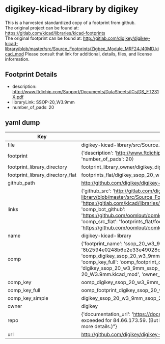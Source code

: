 # digikey-kicad-library by digikey  
This is a harvested standardized copy of a footprint from github.  
The original project can be found at:  
https://gitlab.com/kicad/libraries/kicad-footprints  
The original footprint can be found at:
http://gitlab.com/digikey/digikey-kicad-library/blob/master/src/Source_Footprints/Zigbee_Module_MRF24J40MD.kicad_mod
Please consult that link for additional, details, files, and license information.  
## Footprint Details
* description: http://www.ftdichip.com/Support/Documents/DataSheets/ICs/DS_FT231X.pdf  
* libraryLink: SSOP-20_W3.9mm  
* number_of_pads: 20  
## yaml dump  
| Key | Value |  
| --- | --- |  
| file | digikey-kicad-library/src/Source_Footprints/SSOP-20_W3.9mm.kicad_mod |  
| footprint | {'description': 'http://www.ftdichip.com/Support/Documents/DataSheets/ICs/DS_FT231X.pdf', 'libraryLink': 'SSOP-20_W3.9mm', 'number_of_pads': 20} |  
| footprint_library_directory | footprint_library_owner/digikey_digikey-kicad-library |  
| footprint_library_directory_flat | footprints_flat/digikey_ssop_20_w3_9mm_ssop_20_w3_9mm/working |  
| github_path | http://github.com/digikey/digikey-kicad-library/blob/master/src/Source_Footprints/SSOP-20_W3.9mm.kicad_mod |  
| links | {'github_src': 'http://gitlab.com/digikey/digikey-kicad-library/blob/master/src/Source_Footprints/Zigbee_Module_MRF24J40MD.kicad_mod', 'github_src_repo': 'https://gitlab.com/kicad/libraries/kicad-footprints', 'oomp_bot': 'footprints/digikey_ssop_20_w3_9mm_ssop_20_w3_9mm/working', 'oomp_bot_github': 'https://github.com/oomlout/oomlout_oomp_footprint_bot/tree/main/footprints/digikey_ssop_20_w3_9mm_ssop_20_w3_9mm/working', 'oomp_src_flat': 'footprints_flat/footprints_flat/digikey_ssop_20_w3_9mm_ssop_20_w3_9mm/working', 'oomp_src_flat_github': 'https://github.com/oomlout/oomlout_oomp_footprint_src/tree/main/footprints_flat/digikey_ssop_20_w3_9mm_ssop_20_w3_9mm/working'} |  
| name | digikey-kicad-library |  
| oomp | {'footprint_name': 'ssop_20_w3_9mm', 'library_name': 'ssop_20_w3_9mm_kicad_mod', 'md5': '8b2594e0248b6e2e33e49028cd40b861', 'md5_10': '8b2594e024', 'md5_5': '8b259', 'md5_6': '8b2594', 'oomp_key': 'oomp_digikey_ssop_20_w3_9mm_ssop_20_w3_9mm', 'oomp_key_extra': 'oomp_footprint_digikey_ssop_20_w3_9mm_ssop_20_w3_9mm', 'oomp_key_full': 'oomp_footprint_digikey_ssop_20_w3_9mm_ssop_20_w3_9mm_8b2594', 'oomp_key_simple': 'digikey_ssop_20_w3_9mm_ssop_20_w3_9mm', 'original_filename': 'digikey-kicad-library/src/Source_Footprints/SSOP-20_W3.9mm.kicad_mod', 'owner_name': 'digikey'} |  
| oomp_key | oomp_digikey_ssop_20_w3_9mm_ssop_20_w3_9mm |  
| oomp_key_full | oomp_footprint_digikey_ssop_20_w3_9mm_ssop_20_w3_9mm |  
| oomp_key_simple | digikey_ssop_20_w3_9mm_ssop_20_w3_9mm |  
| owner | digikey |  
| repo | {'documentation_url': 'https://docs.github.com/rest/overview/resources-in-the-rest-api#rate-limiting', 'message': "API rate limit exceeded for 84.66.173.59. (But here's the good news: Authenticated requests get a higher rate limit. Check out the documentation for more details.)"} |  
| url | http://github.com/digikey/digikey-kicad-library |  

